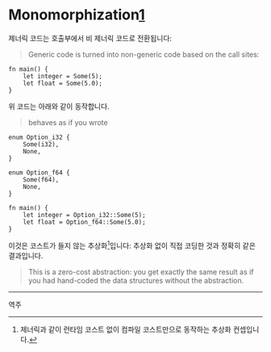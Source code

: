 # Monomorphization[1]

제너릭 코드는 호출부에서 비 제너릭 코드로 전환됩니다:
> Generic code is turned into non-generic code based on the call sites:

```rust,editable
fn main() {
    let integer = Some(5);
    let float = Some(5.0);
}
```

위 코드는 아래와 같이 동작합니다.
> behaves as if you wrote

```rust,editable
enum Option_i32 {
    Some(i32),
    None,
}

enum Option_f64 {
    Some(f64),
    None,
}

fn main() {
    let integer = Option_i32::Some(5);
    let float = Option_f64::Some(5.0);
}
```

이것은 코스트가 들지 않는 추상화[^2]입니다: 추상화 없이 직접 코딩한 것과 정확히 같은 결과입니다.
> This is a zero-cost abstraction: you get exactly the same result as if you had
> hand-coded the data structures without the abstraction.

---
역주

[1]: https://en.wikipedia.org/wiki/Monomorphization

[^2]: 제너릭과 같이 런타임 코스트 없이 컴파일 코스트만으로 동작하는 추상화 컨셉입니다.
